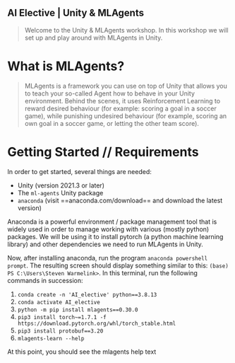 ## AI Elective | Unity & MLAgents

> Welcome to the Unity & MLAgents workshop. In this workshop we will set up and play around with MLAgents in Unity. 

# What is MLAgents?

> MLAgents is a framework you can use on top of Unity that allows you to teach your so-called Agent how to behave in your Unity environment. Behind the scenes, it uses Reinforcement Learning to reward desired behaviour (for example: scoring a goal in a soccer game), while punishing undesired behaviour (for example, scoring an own goal in a soccer game, or letting the other team score). 

# Getting Started // Requirements

In order to get started, several things are needed:

 - Unity (version 2021.3 or later)
 - The `ml-agents` Unity package
 - `anaconda` (visit ==anaconda.com/download== and download the latest version)

Anaconda is a powerful environment / package management tool that is widely used in order to manage working with various (mostly python) packages. We will be using it to install pytorch (a python machine learning library) and other dependencies we need to run MLAgents in Unity.  

Now, after installing anaconda, run the program `anaconda powershell prompt`. The resulting screen should display something similar to this: `(base) PS C:\Users\Steven Warmelink>`. In this terminal, run the following commands in succession:

1. `conda create -n 'AI_elective' python==3.8.13`
2. `conda activate AI_elective`
3. `python -m pip install mlagents==0.30.0`
4. `pip3 install torch~=1.7.1 -f https://download.pytorch.org/whl/torch_stable.html`
5. `pip3 install protobuf==3.20`
6. `mlagents-learn --help`

At this point, you should see the mlagents help text